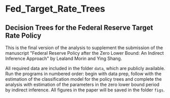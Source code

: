 # Fed_Target_Rate_Trees

## Decision Trees for the Federal Reserve Target Rate Policy

This is the final version of the analysis to supplement the submission of the manuscript
"Federal Reserve Policy after the Zero Lower Bound: An Indirect Inference Approach" by Lealand Morin and Ying Shang. 

All required data are included in the folder ```data```, which are publicly available. 
Run the programs in numbered order: begin with data prep, follow with the estimation of the classification model for the policy trees and complete the analysis with estimation of the parameters in the zero lower bound period by indirect inference. 
All figures in the paper will be saved in the folder ```figs```. 







